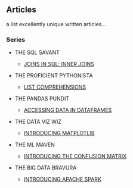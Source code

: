 ## Articles

a list excellently unique written articles...

### Series

  - THE SQL SAVANT
    - [JOINS IN SQL: INNER JOINS](https://dev.to/iamjoynwachukwu/the-sql-savant-inner-joins-in-sql-37ak)
    
  - THE PROFICIENT PYTHONISTA
    - [LIST COMPREHENSIONS](https://dev.to/iamjoynwachukwu/the-proficient-pythonista-list-comprehensions-3c3)
  
 - THE PANDAS PUNDIT
    - [ACCESSING DATA IN DATAFRAMES](https://dev.to/iamjoynwachukwu/the-pandas-pundit-accessing-data-in-dataframes-4164)
 
 - THE DATA VIZ WIZ
    - [INTRODUCING MATPLOTLIB](https://dev.to/iamjoynwachukwu/the-data-viz-wiz-introducing-matplotlib-54g5)
    
- THE ML MAVEN
    - [INTRODUCING THE CONFUSION MATRIX](https://dev.to/iamjoynwachukwu/the-ml-maven-introducing-the-confusion-matrix-1de7)

- THE BIG DATA BRAVURA
    - [INTRODUCING APACHE SPARK](https://dev.to/iamjoynwachukwu/the-big-data-bravura-introducing-apache-spark-2od)
